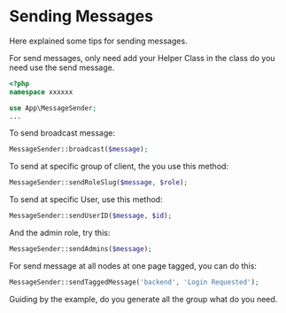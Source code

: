 # Sending Messages
Here explained some tips for sending messages.

For send messages, only need add your Helper Class in the class do you need use the send message.
```php
<?php
namespace xxxxxx

use App\MessageSender;
...
```
To send broadcast message:
```php
MessageSender::broadcast($message);
```
To send at specific group of client, the you use this method:
```php
MessageSender::sendRoleSlug($message, $role);
```
To send at specific User, use this method:
```php
MessageSender::sendUserID($message, $id);
```
And the admin role, try this:
```php
MessageSender::sendAdmins($message);
```
For send message at all nodes at one page tagged, you can do this:
```php
MessageSender::sendTaggedMessage('backend', 'Login Requested');
```
Guiding by the example, do you generate all the group what do you need.